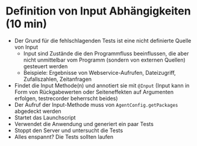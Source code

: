 Definition von Input Abhängigkeiten (10 min)
============================================
* Der Grund für die fehlschlagenden Tests ist eine nicht definierte Quelle von Input
    * Input sind Zustände die den Programmfluss beeinflussen, die aber nicht unmittelbar vom Programm (sondern von externen Quellen) gesteuert werden
    * Beispiele: Ergebnisse von Webservice-Aufrufen, Dateizugriff, Zufallszahlen, Zeitanfragen
* Findet die Input Methode(n) und annotiert sie mit `@Input` (Input kann in Form von Rückgabewerten oder Seiteneffekten auf Argumenten erfolgen, testrecorder beherrscht beides)
* Der Aufruf der Input-Methode muss von `AgentConfig.getPackages` abgedeckt werden
* Startet das Launchscript
* Verwendet die Anwendung und generiert ein paar Tests
* Stoppt den Server und untersucht die Tests
* Alles enspannt? Die Tests sollten laufen